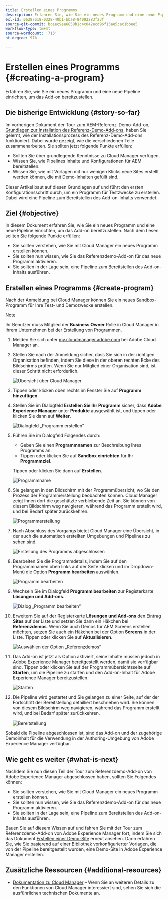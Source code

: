 ```yaml
---
title: Erstellen eines Programms
description: Erfahren Sie, wie Sie ein neues Programm und eine neue Pipeline einrichten, um das Add-on bereitzustellen.
exl-id: 06287618-0328-40b1-bba8-84002283f23f
source-git-commit: bceec9ea6858b1c4c042ecd96f13ae5cac1bbee5
workflow-type: tm+mt
source-wordcount: '713'
ht-degree: 97%

---
```


# Erstellen eines Programms {#creating-a-program}

Erfahren Sie, wie Sie ein neues Programm und eine neue Pipeline einrichten, um das Add-on bereitzustellen.

## Die bisherige Entwicklung {#story-so-far}

Im vorherigen Dokument der Tour zum AEM-Referenz-Demo-Add-on, [Grundlagen zur Installation des Referenz-Demo-Add-ons](installation.md), haben Sie gelernt, wie der Installationsprozess des Referenz-Demo-Add-ons funktioniert. Dabei wurde gezeigt, wie die verschiedenen Teile zusammenarbeiten. Sie sollten jetzt folgende Punkte erfüllen:

* Sollten Sie über grundlegende Kenntnisse zu Cloud Manager verfügen.
* Wissen Sie, wie Pipelines Inhalte und Konfigurationen für AEM bereitstellen.
* Wissen Sie, wie mit Vorlagen mit nur wenigen Klicks neue Sites erstellt werden können, die mit Demo-Inhalten gefüllt sind.

Dieser Artikel baut auf diesen Grundlagen auf und führt den ersten Konfigurationsschritt durch, um ein Programm für Testzwecke zu erstellen. Dabei wird eine Pipeline zum Bereitstellen des Add-on-Inhalts verwendet.

## Ziel {#objective}

In diesem Dokument erfahren Sie, wie Sie ein neues Programm und eine neue Pipeline einrichten, um das Add-on bereitzustellen. Nach dem Lesen sollten Sie folgende Punkte erfüllen:

* Sie sollten verstehen, wie Sie mit Cloud Manager ein neues Programm erstellen können.
* Sie sollten nun wissen, wie Sie das Referenzdemo-Add-on für das neue Programm aktivieren.
* Sie sollten in der Lage sein, eine Pipeline zum Bereitstellen des Add-on-Inhalts ausführen.

## Erstellen eines Programms {#create-program}

Nach der Anmeldung bei Cloud Manager können Sie ein neues Sandbox-Programm für Ihre Test- und Demozwecke erstellen.

>[!NOTE]
>
>Ihr Benutzer muss Mitglied der **Business Owner** Rolle in Cloud Manager in Ihrem Unternehmen bei der Erstellung von Programmen.

1. Melden Sie sich unter [my.cloudmanager.adobe.com](https://my.cloudmanager.adobe.com/) bei Adobe Cloud Manager an.

1. Stellen Sie nach der Anmeldung sicher, dass Sie sich in der richtigen Organisation befinden, indem Sie diese in der oberen rechten Ecke des Bildschirms prüfen. Wenn Sie nur Mitglied einer Organisation sind, ist dieser Schritt nicht erforderlich.

   ![Übersicht über Cloud Manager](assets/cloud-manager.png)

1. Tippen oder klicken oben rechts im Fenster Sie auf **Programm hinzufügen**.

1. Stellen Sie im Dialogfeld **Erstellen Sie Ihr Programm** sicher, dass **Adobe Experience Manager** unter **Produkte** ausgewählt ist, und tippen oder klicken Sie dann auf **Weiter**.

   ![Dialogfeld „Programm erstellen“](assets/create-program.png)

1. Führen Sie im Dialogfeld Folgendes durch:

   * Geben Sie einen **Programmnamen** zur Beschreibung Ihres Programms an.
   * Tippen oder klicken Sie auf **Sandbox einrichten** für Ihr **Programmziel**.

   Tippen oder klicken Sie dann auf **Erstellen**.

   ![Programmname](assets/program-name.png)

1. Sie gelangen in den Bildschirm mit der Programmübersicht, wo Sie den Prozess der Programmerstellung beobachten können. Cloud Manager zeigt Ihnen dort die geschätzte verbleibende Zeit an. Sie können von diesem Bildschirm weg navigieren, während das Programm erstellt wird, und bei Bedarf später zurückkehren.

   ![Programmerstellung](assets/program-creation.png)

1. Nach Abschluss des Vorgangs bietet Cloud Manager eine Übersicht, in der auch die automatisch erstellten Umgebungen und Pipelines zu sehen sind.

   ![Erstellung des Programms abgeschlossen](assets/creation-complete.png)

1. Bearbeiten Sie die Programmdetails, indem Sie auf den Programmnamen oben links auf der Seite klicken und im Dropdown-Menü die Option **Programm bearbeiten** auswählen.

   ![Programm bearbeiten](assets/edit-program.png)

1. Wechseln Sie im Dialogfeld **Programm bearbeiten** zur Registerkarte **Lösungen und Add-ons**.

   ![Dialog „Programm bearbeiten“](assets/edit-program-dialog.png)

1. Erweitern Sie auf der Registerkarte **Lösungen und Add-ons** den Eintrag **Sites** auf der Liste und setzen Sie dann ein Häkchen bei **Referenzdemos**. Wenn Sie auch Demos für AEM Screens erstellen möchten, setzen Sie auch ein Häkchen bei der Option **Screens** in der Liste. Tippen oder klicken Sie auf **Aktualisieren**.

   ![Auswählen der Option „Referenzdemos“](assets/edit-program-add-on.png)

1. Das Add-on ist jetzt als Option aktiviert, seine Inhalte müssen jedoch in Adobe Experience Manager bereitgestellt werden, damit sie verfügbar sind. Tippen oder klicken Sie auf der Programmübersichtsseite auf **Starten**, um die Pipeline zu starten und den Add-on-Inhalt für Adobe Experience Manager bereitzustellen.

   ![Starten](assets/deploy.png)

1. Die Pipeline wird gestartet und Sie gelangen zu einer Seite, auf der der Fortschritt der Bereitstellung detailliert beschrieben wird. Sie können von diesem Bildschirm weg navigieren, während das Programm erstellt wird, und bei Bedarf später zurückkehren.

   ![Bereitstellung](assets/deployment.png)

Sobald die Pipeline abgeschlossen ist, sind das Add-on und der zugehörige Demoinhalt für die Verwendung in der Authoring-Umgebung von Adobe Experience Manager verfügbar.

## Wie geht es weiter {#what-is-next}

Nachdem Sie nun diesen Teil der Tour zum Referenzdemo-Add-on von Adobe Experience Manager abgeschlossen haben, sollten Sie Folgendes können:

* Sie sollten verstehen, wie Sie mit Cloud Manager ein neues Programm erstellen können.
* Sie sollten nun wissen, wie Sie das Referenzdemo-Add-on für das neue Programm aktivieren.
* Sie sollten in der Lage sein, eine Pipeline zum Bereitstellen des Add-on-Inhalts ausführen.

Bauen Sie auf diesem Wissen auf und fahren Sie mit der Tour zum Referenzdemo-Add-on von Adobe Experience Manager fort, indem Sie sich das Dokument [Erstellen einer Demo-Site](create-site.md) erneut ansehen. Darin erfahren Sie, wie Sie basierend auf einer Bibliothek vorkonfigurierter Vorlagen, die von der Pipeline bereitgestellt wurden, eine Demo-Site in Adobe Experience Manager erstellen.

## Zusätzliche Ressourcen {#additional-resources}

* [Dokumentation zu Cloud Manager](https://experienceleague.adobe.com/docs/experience-manager-cloud-service/content/onboarding/onboarding-concepts/cloud-manager-introduction.html?lang=de) – Wenn Sie an weiteren Details zu den Funktionen von Cloud Manager interessiert sind, sehen Sie sich die ausführlichen technischen Dokumente an.
